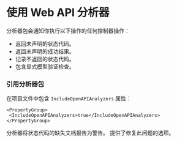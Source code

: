# 使用 Web API 分析器

分析器包会通知你执行以下操作的任何控制器操作：

- 返回未声明的状态代码。
- 返回未声明的成功结果。
- 记录不返回的状态代码。
- 包含显式模型验证检查。

### 引用分析器包

在项目文件中包含 `IncludeOpenAPIAnalyzers` 属性：

```
<PropertyGroup>
 <IncludeOpenAPIAnalyzers>true</IncludeOpenAPIAnalyzers>
</PropertyGroup>
```

 分析器将状态代码的缺失文档报告为警告。 提供了修复此问题的选项。

